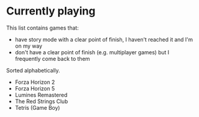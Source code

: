 # Currently playing

This list contains games that:

- have story mode with a clear point of finish, I haven't reached it and I'm on my way
- don't have a clear point of finish (e.g. multiplayer games) but I frequently come back to them

Sorted alphabetically.

- Forza Horizon 2
- Forza Horizon 5
- Lumines Remastered
- The Red Strings Club
- Tetris (Game Boy)
